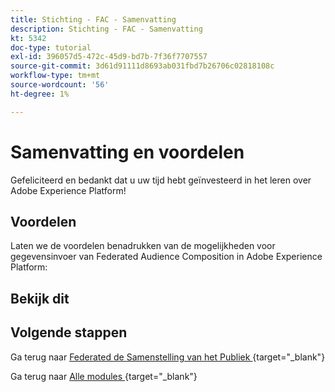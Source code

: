 ```yaml
---
title: Stichting - FAC - Samenvatting
description: Stichting - FAC - Samenvatting
kt: 5342
doc-type: tutorial
exl-id: 396057d5-472c-45d9-bd7b-7f36f7707557
source-git-commit: 3d61d91111d8693ab031fbd7b26706c02818108c
workflow-type: tm+mt
source-wordcount: '56'
ht-degree: 1%

---
```


# Samenvatting en voordelen

Gefeliciteerd en bedankt dat u uw tijd hebt geïnvesteerd in het leren over Adobe Experience Platform!

## Voordelen

Laten we de voordelen benadrukken van de mogelijkheden voor gegevensinvoer van Federated Audience Composition in Adobe Experience Platform:

## Bekijk dit

## Volgende stappen

Ga terug naar [ Federated de Samenstelling van het Publiek ](./fac.md){target="_blank"}

Ga terug naar [ Alle modules ](./../../../../overview.md){target="_blank"}
